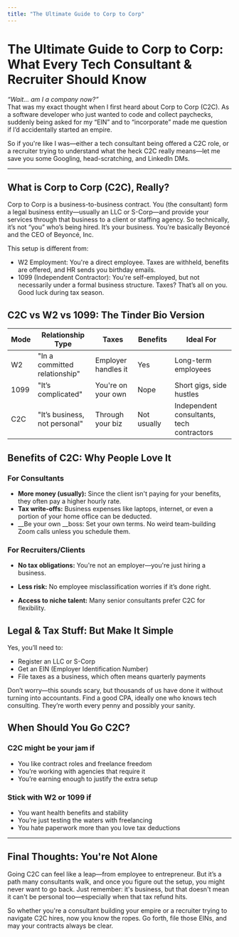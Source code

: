 ```yaml
---
title: "The Ultimate Guide to Corp to Corp"
---
```


<h1> The Ultimate Guide to Corp to Corp: What Every Tech Consultant & Recruiter Should Know </h1>

_“Wait… am I a company now?”_  
That was my exact thought when I first heard about Corp to Corp (C2C). As a software developer who just wanted to code and collect paychecks, suddenly being asked for my “EIN” and to “incorporate” made me question if I’d accidentally started an empire.

So if you're like I was—either a tech consultant being offered a C2C role, or a recruiter trying to understand what the heck C2C really means—let me save you some Googling, head-scratching, and LinkedIn DMs.

*** 

## What is Corp to Corp (C2C), Really?

Corp to Corp is a business-to-business contract. You (the consultant) form a legal business entity—usually an LLC or S-Corp—and provide your services through that business to a client or staffing agency. So technically, it’s not “you” who’s being hired. It’s your business. You're basically Beyoncé and the CEO of Beyoncé, Inc.

This setup is different from:

- W2 Employment: You're a direct employee. Taxes are withheld, benefits are offered, and HR sends you birthday emails.
- 1099 (Independent Contractor): You're self-employed, but not necessarily under a formal business structure. Taxes? That’s all on you. Good luck during tax season.

## C2C vs W2 vs 1099: The Tinder Bio Version

| Mode | Relationship Type | Taxes | Benefits | Ideal For |
| --- | --- | --- | --- | --- |
| W2 | "In a committed relationship" | Employer handles it | Yes | Long-term employees |
| 1099 | "It’s complicated" | You're on your own | Nope | Short gigs, side hustles |
| C2C | "It’s business, not personal" | Through your biz | Not usually | Independent consultants, tech contractors |

## Benefits of C2C: Why People Love It

### For Consultants

- __More money (usually):__ Since the client isn't paying for your benefits, they often pay a higher hourly rate.
- __Tax write-offs:__ Business expenses like laptops, internet, or even a portion of your home office can be deducted.
- __Be your own __boss: Set your own terms. No weird team-building Zoom calls unless you schedule them.

### For Recruiters/Clients

- __No tax obligations:__ You're not an employer—you're just hiring a business.

- __Less risk:__ No employee misclassification worries if it’s done right.

- __Access to niche talent:__ Many senior consultants prefer C2C for flexibility.

## Legal & Tax Stuff: But Make It Simple

Yes, you’ll need to:

- Register an LLC or S-Corp
- Get an EIN (Employer Identification Number)
- File taxes as a business, which often means quarterly payments

Don’t worry—this sounds scary, but thousands of us have done it without turning into accountants. Find a good CPA, ideally one who knows tech consulting. They’re worth every penny and possibly your sanity.

## When Should You Go C2C?

### C2C might be your jam if

- You like contract roles and freelance freedom
- You’re working with agencies that require it
- You’re earning enough to justify the extra setup

### Stick with W2 or 1099 if

- You want health benefits and stability
- You’re just testing the waters with freelancing
- You hate paperwork more than you love tax deductions

***  

## Final Thoughts: You're Not Alone

Going C2C can feel like a leap—from employee to entrepreneur. But it’s a path many consultants walk, and once you figure out the setup, you might never want to go back. Just remember: it's business, but that doesn't mean it can't be personal too—especially when that tax refund hits.

So whether you're a consultant building your empire or a recruiter trying to navigate C2C hires, now you know the ropes. Go forth, file those EINs, and may your contracts always be clear.

